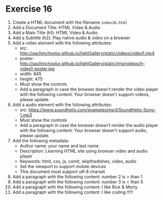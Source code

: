 # Exercise 16

1. Create a HTML document with the filename `index16.html`
1. Add a Document Title: HTML Video & Audio
1. Add a Main Title (h1): HTML Video & Audio
1. Add a Subtitle (h2): Play native audio & video on a browser
1. Add a video element with the following attributes:
   - src: http://sachinchoolur.github.io/lightGallery/static/videos/video1.mp4
   - poster: http://sachinchoolur.github.io/lightGallery/static/img/videos/h-video1-poster.jpg
   - width: 845
   - height: 475
   - Must show the controls
   - Add a paragraph in case the browser doesn't render the video player with the following content: Your browser doesn't support videos, please update.
1. Add a audio element with the following attributes:
   - src: https://www.soundhelix.com/examples/mp3/SoundHelix-Song-1.mp3
   - Must show the controls
   - Add a paragraph in case the browser doesn't render the audio player with the following content: Your browser doesn't support audio, please update.
1. Add the following metadata:
   - Author name: your name and last name
   - Description: Learning HTML site using browser video and audio player
   - Keywords: html, css, js, comit, skipthedishes, video, audio
   - Set the viewport to support mobile devices
   - This document must support utf-8 charset
1. Add a paragraph with the following content: number 2 is > than 1
1. Add a paragraph with the following content: number 3 is < than 5
1. Add a paragraph with the following content: I like Rick & Morty
1. Add a paragraph with the following content: I like coding !!!!!
